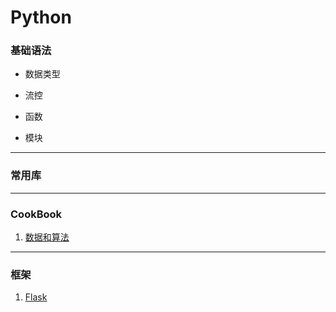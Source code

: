 # Python


### 基础语法

* 数据类型

* 流控

* 函数

* 模块

***

### 常用库

***


### CookBook

1. [数据和算法](CookBook/DataStructuresAndAlgorithms/README.md)

***

### 框架

1. [Flask](Framework/flask.md)
	


